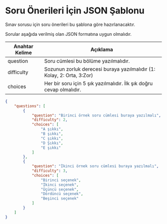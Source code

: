 # Soru Önerileri İçin JSON Şablonu
Sınav sorusu için soru önerileri bu şablona göre hazırlanacaktır.

Sorular aşağıda verilmiş olan JSON formatına uygun olmalıdır. 

| Anahtar Kelime | Açıklama |
| ------ | ------ |
| question | Soru cümlesi bu bölüme yazılmalıdır. |
| difficulty | Sozunun zorluk derecesi buraya yazılmalıdır (1: Kolay, 2: Orta, 3:Zor) |
| choices | Her bir soru için 5 şık yazılmalıdır. İlk şık doğru cevap olmalıdır. |
 



```json
{
    "questions": [
        {
            "question": "Birinci örnek soru cümlesi buraya yazılmalı",
            "difficulty": 2,
            "choices": [
                "A şıkkı",
                "B şıkkı",
                "C şıkkı",
                "D Şıkkı",
                "E şıkkı"
            ]
        },
        {
            "question": "İkinci örnek soru cümlesi buraya yazılmalı",
            "difficulty": 3,
            "choices": [
                "Birinci seçenek",
                "İkinci seçenek",
                "Üçüncü seçenek",
                "Dördüncü seçenek",
                "Beşinci seçenek"
            ]
        }
    ]
}
```

